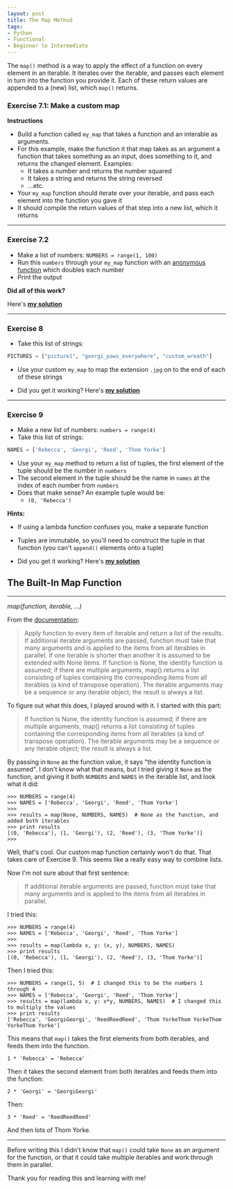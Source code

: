 ```yaml
---
layout: post
title: The Map Method
tags:
- Python
- Functional
- Beginner to Intermediate
---
```


The `map()` method is a way to apply the effect of a function on every element in an iterable. It iterates over the iterable, and passes each element in turn into the function you provide it. Each of these return values are appended to a (new) list, which `map()` returns.

### Exercise 7.1: Make a custom map

**Instructions**

- Build a function called `my_map` that takes a function and an interable as arguments.
- For this example, make the function it that map takes as an argument a function that takes something as an input, does something to it, and returns the changed element. Examples:
    - It takes a number and returns the number squared
    - It takes a string and returns the string reversed
    - ...etc.
- Your `my_map` function should iterate over your iterable, and pass each element into the function you gave it
- It should compile the return values of that step into a new list, which it returns

----

### Exercise 7.2

- Make a list of numbers: `NUMBERS = range(1, 100)`
- Run this `numbers` through your `my_map` function with an [anonymous function](http://reeddunkle.github.io/Python-Lambda-Closures/) which doubles each number
- Print the output

**Did all of this work?**

Here's [**my solution**](https://gist.github.com/reeddunkle/4ff0d639155b4f921d6b0c3a925a63e5)

----

### Exercise 8

- Take this list of strings:

```python
PICTURES = ["picture1", "georgi_paws_everywhere", "custom_wreath"]
```

- Use your custom `my_map` to map the extension `.jpg` on to the end of each of these strings

- Did you get it working? Here's [**my solution**](https://gist.github.com/reeddunkle/863db100ab5c0d96149d5dc4dc9c79f9)

----

### Exercise 9

- Make a new list of numbers: `numbers = range(4)`
- Take this list of strings:

```python
NAMES = ['Rebecca', 'Georgi', 'Reed', 'Thom Yorke']
```

- Use your `my_map` method to return a list of tuples, the first element of the tuple should be the number in `numbers`
- The second element in the tuple should be the name in `names` at the index of each number from `numbers`
- Does that make sense? An example tuple would be:
    - `(0, 'Rebecca')`

**Hints:**

- If using a lambda function confuses you, make a separate function
- Tuples are immutable, so you'll need to construct the tuple in that function (you can't `append()` elements onto a tuple)

- Did you get it working? Here's [**my solution**](https://gist.github.com/reeddunkle/cd2bfb661fe1542681cc4f93a347937e)


The Built-In Map Function
----

----

_map(function, iterable, ...)_

From the [documentation](https://docs.python.org/2/library/functions.html#map):

> Apply function to every item of iterable and return a list of the results. If additional iterable arguments are passed, function must take that many arguments and is applied to the items from all iterables in parallel. If one iterable is shorter than another it is assumed to be extended with None items. If function is None, the identity function is assumed; if there are multiple arguments, map() returns a list consisting of tuples containing the corresponding items from all iterables (a kind of transpose operation). The iterable arguments may be a sequence or any iterable object; the result is always a list.

To figure out what this does, I played around with it. I started with this part:

> If function is None, the identity function is assumed; if there are multiple arguments, map() returns a list consisting of tuples containing the corresponding items from all iterables (a kind of transpose operation). The iterable arguments may be a sequence or any iterable object; the result is always a list.


By passing in `None` as the function value, it says "the identity function is assumed". I don't know what that means, but I tried giving it `None` as the function, and giving it both `NUMBERS` and `NAMES` in the iterable list, and look what it did:

```
>>> NUMBERS = range(4)
>>> NAMES = ['Rebecca', 'Georgi', 'Reed', 'Thom Yorke']
>>>
>>> results = map(None, NUMBERS, NAMES)  # None as the function, and added both iterables
>>> print results
[(0, 'Rebecca'), (1, 'Georgi'), (2, 'Reed'), (3, 'Thom Yorke')]
>>> 
```

Well, that's cool. Our custom map function certainly won't do that. That takes care of Exercise 9. This seems like a really easy way to combine lists.

Now I'm not sure about that first sentence:

> If additional iterable arguments are passed, function must take that many arguments and is applied to the items from all iterables in parallel.

I tried this:

```
>>> NUMBERS = range(4)
>>> NAMES = ['Rebecca', 'Georgi', 'Reed', 'Thom Yorke']
>>>
>>> results = map(lambda x, y: (x, y), NUMBERS, NAMES)
>>> print results
[(0, 'Rebecca'), (1, 'Georgi'), (2, 'Reed'), (3, 'Thom Yorke')]
```

Then I tried this:

```
>>> NUMBERS = range(1, 5)  # I changed this to be the numbers 1 through 4
>>> NAMES = ['Rebecca', 'Georgi', 'Reed', 'Thom Yorke']
>>> results = map(lambda x, y: x*y, NUMBERS, NAMES)  # I changed this to multiply the values
>>> print results
['Rebecca', 'GeorgiGeorgi', 'ReedReedReed', 'Thom YorkeThom YorkeThom YorkeThom Yorke']
```

This means that `map()` takes the first elements from both iterables, and feeds them into the function.

`1 * 'Rebecca' = 'Rebecca'`

Then it takes the second element from both iterables and feeds them into the function:

`2 * 'Georgi' = 'GeorgiGeorgi'`

Then:

`3 * 'Reed' = 'ReedReedReed'`

And then lots of Thom Yorke.

----

Before writing this I didn't know that `map()` could take `None` as an argument for the function, or that it could take multiple iterables and work through them in parallel.

Thank you for reading this and learning with me!


